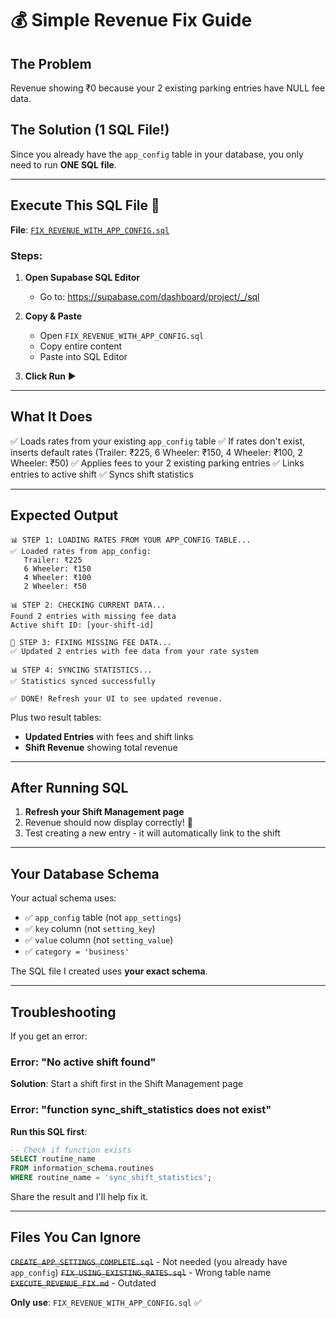 # 💰 Simple Revenue Fix Guide

## The Problem
Revenue showing ₹0 because your 2 existing parking entries have NULL fee data.

## The Solution (1 SQL File!)

Since you already have the `app_config` table in your database, you only need to run **ONE SQL file**.

---

## **Execute This SQL File** 🚀

**File**: [`FIX_REVENUE_WITH_APP_CONFIG.sql`](FIX_REVENUE_WITH_APP_CONFIG.sql)

### Steps:

1. **Open Supabase SQL Editor**
   - Go to: https://supabase.com/dashboard/project/_/sql

2. **Copy & Paste**
   - Open `FIX_REVENUE_WITH_APP_CONFIG.sql`
   - Copy entire content
   - Paste into SQL Editor

3. **Click Run** ▶️

---

## **What It Does**

✅ Loads rates from your existing `app_config` table
✅ If rates don't exist, inserts default rates (Trailer: ₹225, 6 Wheeler: ₹150, 4 Wheeler: ₹100, 2 Wheeler: ₹50)
✅ Applies fees to your 2 existing parking entries
✅ Links entries to active shift
✅ Syncs shift statistics

---

## **Expected Output**

```
📊 STEP 1: LOADING RATES FROM YOUR APP_CONFIG TABLE...
✅ Loaded rates from app_config:
   Trailer: ₹225
   6 Wheeler: ₹150
   4 Wheeler: ₹100
   2 Wheeler: ₹50

📊 STEP 2: CHECKING CURRENT DATA...
Found 2 entries with missing fee data
Active shift ID: [your-shift-id]

🔧 STEP 3: FIXING MISSING FEE DATA...
✅ Updated 2 entries with fee data from your rate system

📊 STEP 4: SYNCING STATISTICS...
✅ Statistics synced successfully

✅ DONE! Refresh your UI to see updated revenue.
```

Plus two result tables:
- **Updated Entries** with fees and shift links
- **Shift Revenue** showing total revenue

---

## **After Running SQL**

1. **Refresh your Shift Management page**
2. Revenue should now display correctly! 🎉
3. Test creating a new entry - it will automatically link to the shift

---

## **Your Database Schema**

Your actual schema uses:
- ✅ `app_config` table (not `app_settings`)
- ✅ `key` column (not `setting_key`)
- ✅ `value` column (not `setting_value`)
- ✅ `category = 'business'`

The SQL file I created uses **your exact schema**.

---

## **Troubleshooting**

If you get an error:

### Error: "No active shift found"
**Solution**: Start a shift first in the Shift Management page

### Error: "function sync_shift_statistics does not exist"
**Run this SQL first**:
```sql
-- Check if function exists
SELECT routine_name
FROM information_schema.routines
WHERE routine_name = 'sync_shift_statistics';
```

Share the result and I'll help fix it.

---

## **Files You Can Ignore**

~~`CREATE_APP_SETTINGS_COMPLETE.sql`~~ - Not needed (you already have `app_config`)
~~`FIX_USING_EXISTING_RATES.sql`~~ - Wrong table name
~~`EXECUTE_REVENUE_FIX.md`~~ - Outdated

**Only use**: `FIX_REVENUE_WITH_APP_CONFIG.sql` ✅
